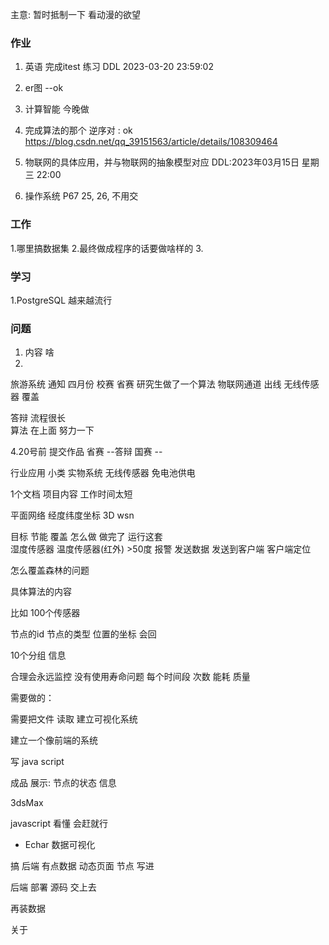 主意: 暂时抵制一下 看动漫的欲望

### 作业
1. 英语 完成itest 练习    DDL 2023-03-20 23:59:02
2. er图  --ok
3. 计算智能   今晚做
4. 完成算法的那个 逆序对 : ok
https://blog.csdn.net/qq_39151563/article/details/108309464



5. 物联网的具体应用，并与物联网的抽象模型对应   DDL:2023年03月15日 星期三 22:00 
6. 操作系统 P67 25, 26,  不用交

### 工作
1.哪里搞数据集
2.最终做成程序的话要做啥样的
3.
### 学习
1.PostgreSQL 越来越流行 

### 问题
1. 内容 啥
2. 

旅游系统  通知
四月份 校赛 省赛 
研究生做了一个算法  物联网通道   出线  无线传感器  覆盖

答辩  流程很长  
算法 在上面   努力一下  

4.20号前 提交作品  省赛 --答辩   国赛 --

行业应用 小类  实物系统  无线传感器  免电池供电  

1个文档  项目内容                  工作时间太短  

平面网络  经度纬度坐标 3D wsn  

目标
节能  覆盖   怎么做  做完了   运行这套  
湿度传感器  温度传感器(红外) >50度  报警  发送数据  发送到客户端  客户端定位 

怎么覆盖森林的问题

具体算法的内容 

比如 100个传感器  
 
节点的id  节点的类型  位置的坐标  会回
 
10个分组 信息
 
合理会永远监控   没有使用寿命问题  每个时间段 次数  能耗  质量
 
需要做的：
 
需要把文件 读取  建立可视化系统  
 
建立一个像前端的系统
 
写 java script 
 
成品
展示: 节点的状态  信息
 
3dsMax  
  
 
javascript  看懂 会赶就行
+ Echar  数据可视化
 
搞 后端 有点数据 动态页面  节点 写进 
 
 
后端 部署  源码 交上去  
 
再装数据  
 
关于 






